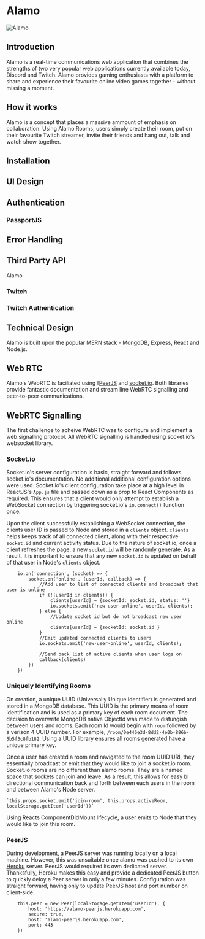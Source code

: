 # Alamo
![Alamo](http://url/to/img.png)

## Introduction
Alamo is a real-time communications web application that combines the strengths of two very popular web applications currently available today, Discord and Twitch. Alamo provides gaming enthusiasts with a platform to share and experience their favourite online video games together - without missing a moment.  

## How it works
Alamo is a concept that places a massive ammount of emphasis on collaboration. Using Alamo Rooms, users simply create their room, put on their favourite Twitch streamer, invite their friends and hang out, talk and watch show together. 

## Installation

## UI Design

## Authentication

### PassportJS

## Error Handling

## Third Party API
Alamo 

### Twitch

### Twitch Authentication


## Technical Design
Alamo is built upon the popular MERN stack - MongoDB, Express, React and Node.js. 

## Web RTC
Alamo's WebRTC is faciliated using [[PeerJS](https://peerjs.com/) and [socket.io](https://socket.io/). Both libraries provide fantastic documentation and stream line WebRTC signalling and peer-to-peer communications. 

## WebRTC Signalling
The first challenge to acheive WebRTC was to configure and implement a web signalling protocol. All WebRTC signalling is handled using socket.io's websocket library.

### Socket.io
Socket.io's server configuration is basic, straight forward and follows socket.io's documentation. No additional additional configuration options were used. Socket.io's client configuration take place at a high level in ReactJS's `App.js` file and passed down as a prop to React Components as required. This ensures that a client would only attempt to establish a WebSocket connection by triggering socket.io's `io.connect()` function once.

Upon the client successfully establishing a WebSocket connection, the clients user ID is passed to Node and stored in a `clients` object. `clients` helps keeps track of all connected client, along with their respective `socket.id` and current activity status. Due to the nature of socket.io, once a client refreshes the page, a new `socket.id` will be randomly generate. As a result, it is important to ensure that any new `socket.id` is updated on behalf of that user in Node's `clients` object.

        io.on('connection', (socket) => {
            socket.on('online', (userId, callback) => {
                //Add user to list of connected clients and broadcast that user is online
                if (!(userId in clients)) {
                    clients[userId] = {socketId: socket.id, status: ''}
                    io.sockets.emit('new-user-online', userId, clients);
                } else {
                    //Update socket id but do not broadcast new user online
                    clients[userId] = {socketId: socket.id }
                }
                //Emit updated connected clients to users 
                io.sockets.emit('new-user-online', userId, clients);

                //Send back list of active clients when user logs on
                callback(clients)
            })
        })

        
### Uniquely Identifying Rooms
On creation, a unique UUID (Universally Unique Identifier) is generated and stored in a MongoDB database. This UUID is the primary means of room identification and is used as a primary key of each room document. The decision to overwrite MongoDB native ObjectId was made to distungish between users and rooms. Each room Id would begin with `room` followed by a verison 4 UUID number. For example, `/room/0e446e3d-8dd2-4e0b-886b-5b5f3c8fb182`. Using a UUID library ensures all rooms generated have a unique primary key. 

Once a user has created a room and navigated to the room UUID URI, they essentially broadcast or emit that they would like to join a socket.io room. Socket.io rooms are no different than alamo rooms. They are a named space that sockets can join and leave. As a result, this allows for easy bi directional communication back and forth between each users in the room and between Alamo's Node server.

    `this.props.socket.emit('join-room', this.props.activeRoom, localStorage.getItem('userId'))`

Using Reacts ComponentDidMount lifecycle, a user emits to Node that they would like to join this room. 

### PeerJS
During development, a PeerJS server was running locally on a local machine. However, this was unsuitable once alamo was pushed to its own [Heroku](https://www.heroku.com) server. PeerJS would required its own dedicated server. Thanksfully, Heroku makes this easy and provide a dedicated PeerJS button to quickly deloy a Peer server in only a few minutes. Configuration was straight forward, having only to update PeerJS host and port number on client-side.  

        this.peer = new Peer(localStorage.getItem('userId'), {
            host: 'https://alamo-peerjs.herokuapp.com',
            secure: true,
            host: 'alamo-peerjs.herokuapp.com',
            port: 443
        })
